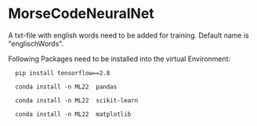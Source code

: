 # MorseCodeNeuralNet
A txt-file with english words need to be added for training. Default name is "englischWords".

Following Packages need to be installed into the virtual Environment:

      pip install tensorflow==2.8

      conda install -n ML22  pandas

      conda install -n ML22  scikit-learn

      conda install -n ML22  matplotlib
